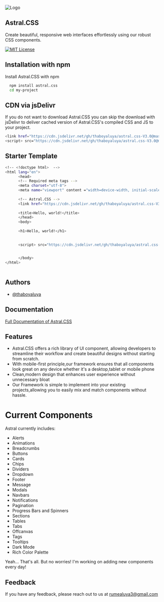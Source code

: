 
![Logo](https://cdn.jsdelivr.net/gh/thaboyaluya/thaboyaluya.github.io@master/favicon_package_v0.16/android-chrome-192x192.png)


## Astral.CSS

 Create beautiful, responsive web interfaces effortlessly using our robust CSS components.



[![MIT License](https://img.shields.io/badge/License-MIT-green.svg)](https://github.com/thaboyaluya/thaboyaluya.github.io/blob/master/LICENSE)



## Installation with npm

Install Astral.CSS with npm

```bash
  npm install astral.css
  cd my-project
```

## CDN via jsDelivr

If you do not want to download Astral.CSS you can skip the download with jsDelivr to deliver cached version of Astral.CSS's compiled CSS and JS to your project.

```bash
<link href="https://cdn.jsdelivr.net/gh/thaboyaluya/astral.css-V3.0@master/css/astral.css-v3.0.min.css" rel="stylesheet" >
<script> src="https://cdn.jsdelivr.net/gh/thaboyaluya/astral.css-V3.0@master/js/astral-v3.0.min.js" ></script>
```


## Starter Template
```bash
<!-- <!doctype html>  -->
<html lang="en">
      <head>
      <!-- Required meta tags -->
      <meta charset="utf-8">
      <meta name="viewport" content ="width=device-width, initial-scale=1">
      
      <!-- Astral.CSS -->
      <link href="https://cdn.jsdelivr.net/gh/thaboyaluya/astral.css-V3.0@master/css/astral.css-v3.0.min.css" rel="stylesheet" >
                  
      <title>Hello, world!</title>
      </head>
      <body>
      
      <h1>Hello, world!</h1>
                  
                  
      <script> src="https://cdn.jsdelivr.net/gh/thaboyaluya/astral.css-V3.0@master/js/astral-v3.0.min.js" ></script>
                  

      </body>
</html>
            

```
    
## Authors

- [@thaboyaluya](https://github.com/thaboyaluya)


## Documentation

[Full Documentation of Astral.CSS](https://thaboyaluya.github.io/astral/documentation/get-started/introduction/get-started.html)


## Features

- Astral.CSS offers a rich library of UI component, allowing developers to streamline their workflow and create beautiful designs without starting from scratch.
- With mobile-first principle,our framework ensures that all components look great on any device whether it's a desktop,tablet or mobile phone
- Clean,modern design that enhances user experience without unnecessary bloat
- Our Framework is simple to implement into your existing projects,allowing you to easily mix and match components without hassle.

# Current Components

Astral currently includes:

- Alerts
- Animations
- Breadcrumbs
- Buttons
- Cards
- Chips
- Dividers
- Dropdown
- Footer
- Message
- Modals
- Navbars
- Notifications
- Pagination
- Progress Bars and Spinners
- Sections
- Tables
- Tabs
- Offcanvas
- Tags
- Tooltips
- Dark Mode
- Rich Color Palette


Yeah... That's all. But no worries! I'm working on adding new components every day!





## Feedback

If you have any feedback, please reach out to us at rumealuya3@gmail.com

